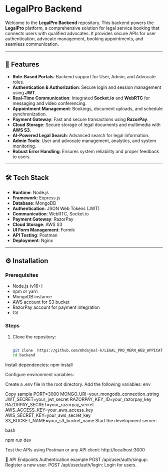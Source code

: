 # LegalPro Backend

Welcome to the **LegalPro Backend** repository. This backend powers the **LegalPro** platform, a comprehensive solution for legal service booking that connects users with qualified advocates. It provides secure APIs for user authentication, advocate management, booking appointments, and seamless communication.

---

## 🚀 Features

- **Role-Based Portals**: Backend support for User, Admin, and Advocate roles.
- **Authentication & Authorization**: Secure login and session management using **JWT**.
- **Real-Time Communication**: Integrated **Socket.io** and **WebRTC** for messaging and video conferencing.
- **Appointment Management**: Bookings, document uploads, and schedule synchronization.
- **Payment Gateway**: Fast and secure transactions using **RazorPay**.
- **Cloud Storage**: Secure storage of legal documents and multimedia with **AWS S3**.
- **AI-Powered Legal Search**: Advanced search for legal information.
- **Admin Tools**: User and advocate management, analytics, and system monitoring.
- **Robust Error Handling**: Ensures system reliability and proper feedback to users.

---

## 🛠️ Tech Stack

- **Runtime**: Node.js
- **Framework**: Express.js
- **Database**: MongoDB
- **Authentication**: JSON Web Tokens (JWT)
- **Communication**: WebRTC, Socket.io
- **Payment Gateway**: RazorPay
- **Cloud Storage**: AWS S3
- **UI Form Management**: Formik
- **API Testing**: Postman
- **Deployment**: Nginx

---

## ⚙️ Installation

### Prerequisites
- Node.js (v16+)
- npm or yarn
- MongoDB instance
- AWS account for S3 bucket
- RazorPay account for payment integration
- Git

### Steps
1. Clone the repository:
   ```bash
  
   git clone  https://github.com/mhdajmal-k/LEGAL_PRO_MERN_WEB_APPICATION.git
   cd backend

Install dependencies:
npm install

Configure environment variables:

Create a .env file in the root directory.
Add the following variables:
env

Copy sample
PORT=3000
MONGO_URI=your_mongodb_connection_string
JWT_SECRET=your_jwt_secret
RAZORPAY_KEY_ID=your_razorpay_key
RAZORPAY_SECRET=your_razorpay_secret
AWS_ACCESS_KEY=your_aws_access_key
AWS_SECRET_KEY=your_aws_secret_key
S3_BUCKET_NAME=your_s3_bucket_name
Start the development server:

bash

npm run dev

Test the APIs using Postman or any API client:
http://localhost:3000

🚦 API Endpoints
Authentication example
POST /api/user/auth/singup: Register a new user.
POST /api/user/auth/login: Login for users.
